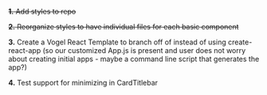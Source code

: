 ~~**1.** Add styles to repo~~

~~**2.** Reorganize styles to have individual files for each basic component~~

**3.** Create a Vogel React Template to branch off of instead of using create-react-app (so our customized App.js is present and user does not worry about creating initial apps - maybe a command line script that generates the app?)

**4.** Test support for minimizing in CardTitlebar